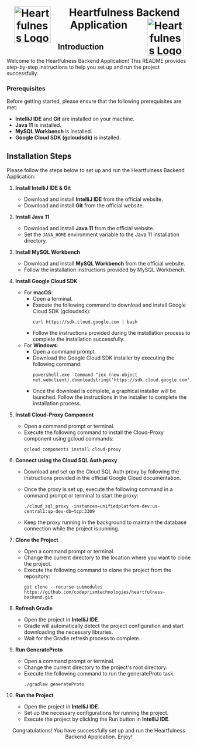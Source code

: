 <div align="center">

<!-- Add CSS styling to position the logos on both sides -->
<style>
.logo {
  display: inline-block;
  margin-right: 20px;
  margin-left: 20px;
}

.logo-left {
  float: left;
}

.logo-right {
  float: right;
}
</style>

<!-- Heartfulness Backend Application with logos -->
<h1>
  <div class="logo logo-left">
    <img src="https://avatars.githubusercontent.com/u/15202436?s=200&v=4" alt="Heartfulness Logo - Left" width="100" height="100">
  </div>
  Heartfulness Backend Application
  <div class="logo logo-right">
    <img src="https://avatars.githubusercontent.com/u/15202436?s=200&v=4" alt="Heartfulness Logo - Right" width="100" height="100">
  </div>
</h1>

</div>

## Introduction

Welcome to the Heartfulness Backend Application! This README provides step-by-step instructions to help you set up and run the project successfully.

### Prerequisites

Before getting started, please ensure that the following prerequisites are met:

- **IntelliJ IDE** and **Git** are installed on your machine.
- **Java 11** is installed.
- **MySQL Workbench** is installed.
- **Google Cloud SDK (gcloudsdk)** is installed.

## Installation Steps

Please follow the steps below to set up and run the Heartfulness Backend Application:

1. **Install IntelliJ IDE & Git**
   - Download and install **IntelliJ IDE** from the official website.
   - Download and install **Git** from the official website.

2. **Install Java 11**
   - Download and install **Java 11** from the official website.
   - Set the `JAVA_HOME` environment variable to the Java 11 installation directory.

3. **Install MySQL Workbench**
   - Download and install **MySQL Workbench** from the official website.
   - Follow the installation instructions provided by MySQL Workbench.

4. **Install Google Cloud SDK**
   - For **macOS**:
     - Open a terminal.
     - Execute the following command to download and install Google Cloud SDK (gcloudsdk):
       ```shell
       curl https://sdk.cloud.google.com | bash
       ```
     - Follow the instructions provided during the installation process to complete the installation successfully.
   - For **Windows**:
     - Open a command prompt.
     - Download the Google Cloud SDK installer by executing the following command:
       ```shell
       powershell.exe -Command "iex (new-object net.webclient).downloadstring('https://sdk.cloud.google.com')"
       ```
     - Once the download is complete, a graphical installer will be launched. Follow the instructions in the installer to complete the installation process.

5. **Install Cloud-Proxy Component**
   - Open a command prompt or terminal.
   - Execute the following command to install the Cloud-Proxy component using gcloud commands:
     ```
     gcloud components install cloud-proxy
     ```

6. **Connect using the Cloud SQL Auth proxy**
   - Download and set up the Cloud SQL Auth proxy by following the instructions provided in the official Google Cloud documentation.
   - Once the proxy is set up, execute the following command in a command prompt or terminal to start the proxy:
     ```
     ./cloud_sql_proxy -instances=unifiedplatform-dev:us-central1:up-dev-db=tcp:3309
     ```

   - Keep the proxy running in the background to maintain the database connection while the project is running.

7. **Clone the Project**
   - Open a command prompt or terminal.
   - Change the current directory to the location where you want to clone the project.
   - Execute the following command to clone the project from the repository:
     ```
     git clone --recurse-submodules https://github.com/codeprismtechnologies/heartfulness-backend.git
     ```

8. **Refresh Gradle**
   - Open the project in **IntelliJ IDE**.
   - Gradle will automatically detect the project configuration and start downloading the necessary libraries.
   - Wait for the Gradle refresh process to complete.

9. **Run GenerateProto**
   - Open a command prompt or terminal.
   - Change the current directory to the project's root directory.
   - Execute the following command to run the generateProto task:
     ```
     ./gradlew generateProto
     ```

10. **Run the Project**
    - Open the project in **IntelliJ IDE**.
    - Set up the necessary configurations for running the project.
    - Execute the project by clicking the Run button in **IntelliJ IDE**.

<div align="center">

Congratulations! You have successfully set up and run the Heartfulness Backend Application. Enjoy!

</div>
